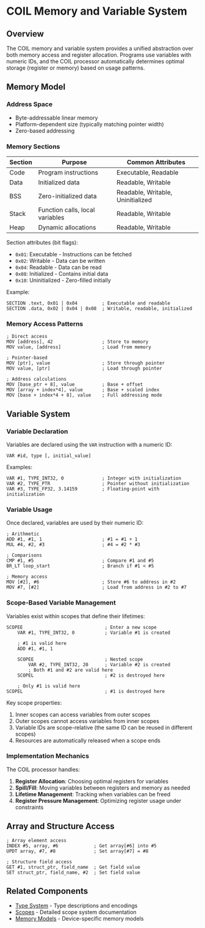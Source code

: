 # COIL Memory and Variable System

## Overview
The COIL memory and variable system provides a unified abstraction over both memory access and register allocation. Programs use variables with numeric IDs, and the COIL processor automatically determines optimal storage (register or memory) based on usage patterns.

## Memory Model

### Address Space
- Byte-addressable linear memory
- Platform-dependent size (typically matching pointer width)
- Zero-based addressing

### Memory Sections

| Section | Purpose | Common Attributes |
|---------|---------|-------------------|
| Code | Program instructions | Executable, Readable |
| Data | Initialized data | Readable, Writable |
| BSS | Zero-initialized data | Readable, Writable, Uninitialized |
| Stack | Function calls, local variables | Readable, Writable |
| Heap | Dynamic allocations | Readable, Writable |

Section attributes (bit flags):
- `0x01`: Executable - Instructions can be fetched
- `0x02`: Writable - Data can be written
- `0x04`: Readable - Data can be read
- `0x08`: Initialized - Contains initial data
- `0x10`: Uninitialized - Zero-filled initially

Example:
```
SECTION .text, 0x01 | 0x04         ; Executable and readable
SECTION .data, 0x02 | 0x04 | 0x08  ; Writable, readable, initialized
```

### Memory Access Patterns

```
; Direct access
MOV [address], 42                  ; Store to memory
MOV value, [address]               ; Load from memory

; Pointer-based
MOV [ptr], value                   ; Store through pointer 
MOV value, [ptr]                   ; Load through pointer

; Address calculations
MOV [base_ptr + 8], value          ; Base + offset
MOV [array + index*4], value       ; Base + scaled index
MOV [base + index*4 + 8], value    ; Full addressing mode
```

## Variable System

### Variable Declaration
Variables are declared using the `VAR` instruction with a numeric ID:

```
VAR #id, type [, initial_value]
```

Examples:
```
VAR #1, TYPE_INT32, 0              ; Integer with initialization
VAR #2, TYPE_PTR                   ; Pointer without initialization
VAR #3, TYPE_FP32, 3.14159         ; Floating-point with initialization
```

### Variable Usage
Once declared, variables are used by their numeric ID:

```
; Arithmetic
ADD #1, #1, 1                      ; #1 = #1 + 1
MUL #4, #2, #3                     ; #4 = #2 * #3

; Comparisons
CMP #1, #5                         ; Compare #1 and #5
BR_LT loop_start                   ; Branch if #1 < #5

; Memory access
MOV [#2], #6                       ; Store #6 to address in #2
MOV #7, [#2]                       ; Load from address in #2 to #7
```

### Scope-Based Variable Management
Variables exist within scopes that define their lifetimes:

```
SCOPEE                              ; Enter a new scope
    VAR #1, TYPE_INT32, 0           ; Variable #1 is created
    
    ; #1 is valid here
    ADD #1, #1, 1
    
    SCOPEE                          ; Nested scope
        VAR #2, TYPE_INT32, 20      ; Variable #2 is created
        ; Both #1 and #2 are valid here
    SCOPEL                          ; #2 is destroyed here
    
    ; Only #1 is valid here
SCOPEL                              ; #1 is destroyed here
```

Key scope properties:
1. Inner scopes can access variables from outer scopes
2. Outer scopes cannot access variables from inner scopes
3. Variable IDs are scope-relative (the same ID can be reused in different scopes)
4. Resources are automatically released when a scope ends

### Implementation Mechanics

The COIL processor handles:
1. **Register Allocation**: Choosing optimal registers for variables
2. **Spill/Fill**: Moving variables between registers and memory as needed
3. **Lifetime Management**: Tracking when variables can be freed
4. **Register Pressure Management**: Optimizing register usage under constraints

## Array and Structure Access

```
; Array element access
INDEX #5, array, #6             ; Get array[#6] into #5
UPDT array, #7, #8              ; Set array[#7] = #8

; Structure field access
GET #1, struct_ptr, field_name  ; Get field value
SET struct_ptr, field_name, #2  ; Set field value
```

## Related Components

- [Type System](/coil-docs/types/type-system.md) - Type descriptions and encodings
- [Scopes](/casm-docs/features/scopes.md) - Detailed scope system documentation
- [Memory Models](/coil-docs/systems/memory-models.md) - Device-specific memory models